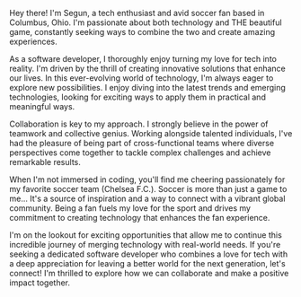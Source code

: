 Hey there! I'm Segun, a tech enthusiast and avid soccer fan based in Columbus, Ohio. I'm passionate about both technology and THE beautiful game, constantly seeking ways to combine the two and create amazing experiences.

As a software developer, I thoroughly enjoy turning my love for tech into reality. I'm driven by the thrill of creating innovative solutions that enhance our lives. In this ever-evolving world of technology, I'm always eager to explore new possibilities. I enjoy diving into the latest trends and emerging technologies, looking for exciting ways to apply them in practical and meaningful ways.

Collaboration is key to my approach. I strongly believe in the power of teamwork and collective genius. Working alongside talented individuals, I've had the pleasure of being part of cross-functional teams where diverse perspectives come together to tackle complex challenges and achieve remarkable results.

When I'm not immersed in coding, you'll find me cheering passionately for my favorite soccer team (Chelsea F.C.). Soccer is more than just a game to me... It's a source of inspiration and a way to connect with a vibrant global community. Being a fan fuels my love for the sport and drives my commitment to creating technology that enhances the fan experience.

I'm on the lookout for exciting opportunities that allow me to continue this incredible journey of merging technology with real-world needs. If you're seeking a dedicated software developer who combines a love for tech with a deep appreciation for leaving a better world for the next generation, let's connect! I'm thrilled to explore how we can collaborate and make a positive impact together.

<!---
CozyChilo/CozyChilo is a ✨ special ✨ repository because its `README.md` (this file) appears on your GitHub profile.
You can click the Preview link to take a look at your changes.
--->
